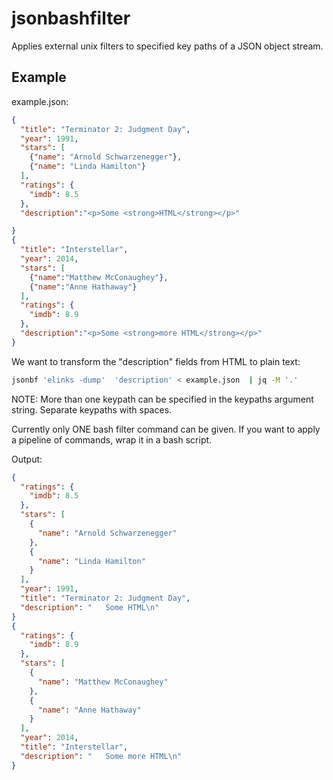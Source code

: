# jsonbashfilter

Applies external unix filters to specified key paths of a JSON object stream.

## Example

example.json:

```json
{
  "title": "Terminator 2: Judgment Day",
  "year": 1991,
  "stars": [
    {"name": "Arnold Schwarzenegger"},
    {"name": "Linda Hamilton"}
  ],
  "ratings": {
    "imdb": 8.5
  },
  "description":"<p>Some <strong>HTML</strong></p>"

}
{
  "title": "Interstellar",
  "year": 2014,
  "stars": [
    {"name":"Matthew McConaughey"},
    {"name":"Anne Hathaway"}
  ],
  "ratings": {
    "imdb": 8.9
  },
  "description":"<p>Some <strong>more HTML</strong></p>"
}
```

We want to transform the "description" fields from HTML to plain text:

```bash
jsonbf 'elinks -dump'  'description' < example.json  | jq -M '.' 
```

NOTE: More than one keypath can be specified in the keypaths argument string. Separate keypaths with spaces.

Currently only ONE bash filter command can be given. If you want to apply a pipeline of commands, wrap it in a bash script.

Output:

```json
{
  "ratings": {
    "imdb": 8.5
  },
  "stars": [
    {
      "name": "Arnold Schwarzenegger"
    },
    {
      "name": "Linda Hamilton"
    }
  ],
  "year": 1991,
  "title": "Terminator 2: Judgment Day",
  "description": "   Some HTML\n"
}
{
  "ratings": {
    "imdb": 8.9
  },
  "stars": [
    {
      "name": "Matthew McConaughey"
    },
    {
      "name": "Anne Hathaway"
    }
  ],
  "year": 2014,
  "title": "Interstellar",
  "description": "   Some more HTML\n"
}
```

